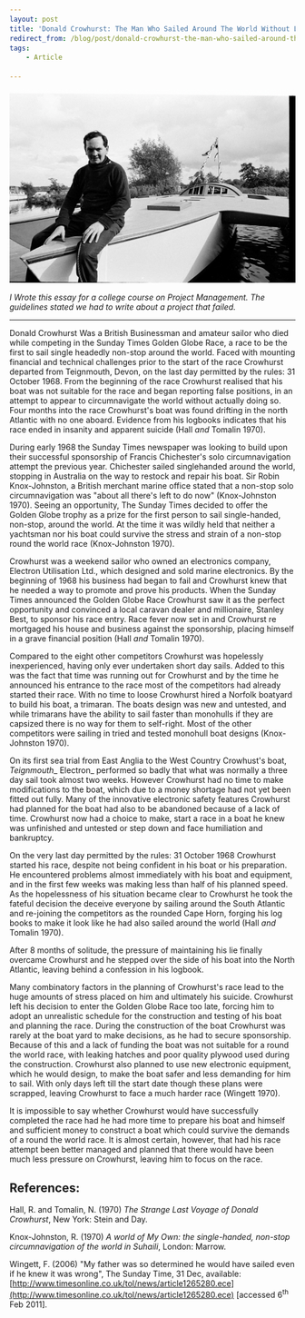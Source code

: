```yaml
---
layout: post
title: 'Donald Crowhurst: The Man Who Sailed Around The World Without Leaving The Atlantic'
redirect_from: /blog/post/donald-crowhurst-the-man-who-sailed-around-the-world-without-leaving-the-atlantic/
tags:
    - Article

---
```

![Donald Crowhurst](/media/donald-crowhurst.jpg)

_I Wrote this essay for a college course on Project Management. The guidelines stated we had to write about a project that failed._
***
Donald Crowhurst Was a British Businessman and amateur sailor who died while competing in the Sunday Times Golden Globe Race, a race to be the first to sail single headedly non-stop around the world. Faced with mounting financial and technical challenges prior to the start of the race Crowhurst departed from Teignmouth, Devon, on the last day permitted by the rules: 31 October 1968. From the beginning of the race Crowhurst realised that his boat was not suitable for the race and began reporting false positions, in an attempt to appear to circumnavigate the world without actually doing so. Four months into the race Crowhurst's boat was found drifting in the north Atlantic with no one aboard. Evidence from his logbooks indicates that his race ended in insanity and apparent suicide (Hall _and_ Tomalin 1970).<span id="more-201960846"></span>

During early 1968 the Sunday Times newspaper was looking to build upon their successful sponsorship of Francis Chichester's solo circumnavigation attempt the previous year. Chichester sailed singlehanded around the world, stopping in Australia on the way to restock and repair his boat. Sir Robin Knox-Johnston, a British merchant marine office stated that a non-stop solo circumnavigation was "about all there's left to do now" (Knox-Johnston 1970). Seeing an opportunity, The Sunday Times decided to offer the Golden Globe trophy as a prize for the first person to sail single-handed, non-stop, around the world. At the time it was wildly held that neither a yachtsman nor his boat could survive the stress and strain of a non-stop round the world race (Knox-Johnston 1970).

Crowhurst was a weekend sailor who owned an electronics company, Electron Utilisation Ltd., which designed and sold marine electronics. By the beginning of 1968 his business had began to fail and Crowhurst knew that he needed a way to promote and prove his products. When the Sunday Times announced the Golden Globe Race Crowhurst saw it as the perfect opportunity and convinced a local caravan dealer and millionaire, Stanley Best, to sponsor his race entry. Race fever now set in and Crowhurst re mortgaged his house and business against the sponsorship, placing himself in a grave financial position (Hall _and_ Tomalin 1970).

Compared to the eight other competitors Crowhurst was hopelessly inexperienced, having only ever undertaken short day sails. Added to this was the fact that time was running out for Crowhurst and by the time he announced his entrance to the race most of the competitors had already started their race. With no time to loose Crowhurst hired a Norfolk boatyard to build his boat, a trimaran. The boats design was new and untested, and while trimarans have the ability to sail faster than monohulls if they are capsized there is no way for them to self-right. Most of the other competitors were sailing in tried and tested monohull boat designs (Knox-Johnston 1970).

On its first sea trial from East Anglia to the West Country Crowhust's boat, _Teignmouth__ Electron_ performed so badly that what was normally a three day sail took almost two weeks. However Crowhurst had no time to make modifications to the boat, which due to a money shortage had not yet been fitted out fully. Many of the innovative electronic safety features Crowhurst had planned for the boat had also to be abandoned because of a lack of time. Crowhurst now had a choice to make, start a race in a boat he knew was unfinished and untested or step down and face humiliation and bankruptcy.

On the very last day permitted by the rules: 31 October 1968 Crowhurst started his race, despite not being confident in his boat or his preparation. He encountered problems almost immediately with his boat and equipment, and in the first few weeks was making less than half of his planned speed. As the hopelessness of his situation became clear to Crowhurst he took the fateful decision the deceive everyone by sailing around the South Atlantic and re-joining the competitors as the rounded Cape Horn, forging his log books to make it look like he had also sailed around the world (Hall _and_ Tomalin 1970).

After 8 months of solitude, the pressure of maintaining his lie finally overcame Crowhurst and he stepped over the side of his boat into the North Atlantic, leaving behind a confession in his logbook.

Many combinatory factors in the planning of Crowhurst's race lead to the huge amounts of stress placed on him and ultimately his suicide. Crowhurst left his decision to enter the Golden Globe Race too late, forcing him to adopt an unrealistic schedule for the construction and testing of his boat and planning the race. During the construction of the boat Crowhurst was rarely at the boat yard to make decisions, as he had to secure sponsorship. Because of this and a lack of funding the boat was not suitable for a round the world race, with leaking hatches and poor quality plywood used during the construction. Crowhurst also planned to use new electronic equipment, which he would design, to make the boat safer and less demanding for him to sail. With only days left till the start date though these plans were scrapped, leaving Crowhurst to face a much harder race (Wingett 1970).

It is impossible to say whether Crowhurst would have successfully completed the race had he had more time to prepare his boat and himself and sufficient money to construct a boat which could survive the demands of a round the world race. It is almost certain, however, that had his race attempt been better managed and planned that there would have been much less pressure on Crowhurst, leaving him to focus on the race.

## References:

Hall, R. and Tomalin, N. (1970) _The Strange Last Voyage of Donald Crowhurst_, New York: Stein and Day.

Knox-Johnston, R. (1970) _A world of My Own: the single-handed, non-stop circumnavigation of the world in Suhaili_, London: Marrow.

Wingett, F. (2006) "My father was so determined he would have sailed even if he knew it was wrong", The Sunday Time, 31 Dec, available: [http://www.timesonline.co.uk/tol/news/article1265280.ece](http://www.timesonline.co.uk/tol/news/article1265280.ece) [accessed 6<sup>th</sup> Feb 2011].
